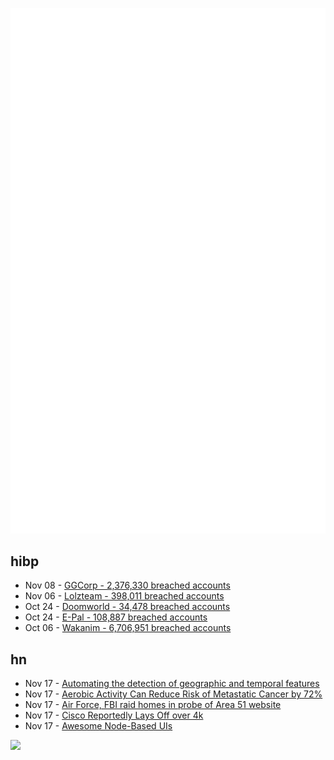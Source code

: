 ![Metrics](https://raw.githubusercontent.com/phixion/phixion/master/metrics.svg)

## hibp

<!--
for https://github.com/phixion/phixion/blob/main/.github/workflows/feeds.yml
-->
<!--START_SECTION:haveibeenpwnd-->
- Nov 08 - [GGCorp - 2,376,330 breached accounts](https://haveibeenpwned.com/PwnedWebsites#GGCorp)
- Nov 06 - [Lolzteam - 398,011 breached accounts](https://haveibeenpwned.com/PwnedWebsites#Lolzteam)
- Oct 24 - [Doomworld - 34,478 breached accounts](https://haveibeenpwned.com/PwnedWebsites#Doomworld)
- Oct 24 - [E-Pal - 108,887 breached accounts](https://haveibeenpwned.com/PwnedWebsites#EPal)
- Oct 06 - [Wakanim - 6,706,951 breached accounts](https://haveibeenpwned.com/PwnedWebsites#Wakanim)
<!--END_SECTION:haveibeenpwnd-->

## hn

<!--
for https://github.com/phixion/phixion/blob/main/.github/workflows/feeds.yml
-->
<!--START_SECTION:hn-->
- Nov 17 - [Automating the detection of geographic and temporal features](https://github.com/jataware/cartwright)
- Nov 17 - [Aerobic Activity Can Reduce Risk of Metastatic Cancer by 72%](https://english.tau.ac.il/exercise_defeats_cancer_2022)
- Nov 17 - [Air Force, FBI raid homes in probe of Area 51 website](https://www.reviewjournal.com/news/military/air-force-fbi-raid-homes-in-probe-of-area-51-website-2677764/)
- Nov 17 - [Cisco Reportedly Lays Off over 4k](https://www.forbes.com/sites/brianbushard/2022/11/17/cisco-reportedly-lays-off-over-4000-here-are-the-biggest-us-job-cuts-this-year/)
- Nov 17 - [Awesome Node-Based UIs](https://github.com/wbkd/awesome-node-based-uis)
<!--END_SECTION:hn-->

<!--
for https://yhype.me
-->
![](https://hit.yhype.me/github/profile?user_id=13013670)
